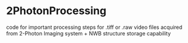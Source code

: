 # 2PhotonProcessing
code for important processing steps for .tiff or .raw video files acquired from 2-Photon Imaging system + NWB structure storage capability
